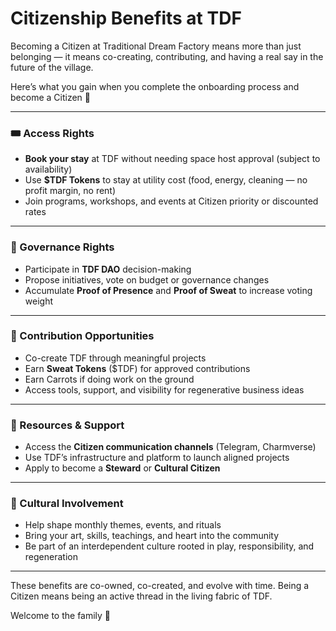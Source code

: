 # Citizenship Benefits at TDF

Becoming a Citizen at Traditional Dream Factory means more than just belonging — it means co-creating, contributing, and having a real say in the future of the village.

Here’s what you gain when you complete the onboarding process and become a Citizen 🐑

---

### 🎟 Access Rights
- **Book your stay** at TDF without needing space host approval (subject to availability)
- Use **$TDF Tokens** to stay at utility cost (food, energy, cleaning — no profit margin, no rent)
- Join programs, workshops, and events at Citizen priority or discounted rates

---

### 🧠 Governance Rights
- Participate in **TDF DAO** decision-making
- Propose initiatives, vote on budget or governance changes
- Accumulate **Proof of Presence** and **Proof of Sweat** to increase voting weight

---

### 💪 Contribution Opportunities
- Co-create TDF through meaningful projects
- Earn **Sweat Tokens** ($TDF) for approved contributions
- Earn Carrots if doing work on the ground
- Access tools, support, and visibility for regenerative business ideas

---

### 🧰 Resources & Support
- Access the **Citizen communication channels** (Telegram, Charmverse)
- Use TDF’s infrastructure and platform to launch aligned projects
- Apply to become a **Steward** or **Cultural Citizen**

---

### 🌱 Cultural Involvement
- Help shape monthly themes, events, and rituals
- Bring your art, skills, teachings, and heart into the community
- Be part of an interdependent culture rooted in play, responsibility, and regeneration

---

These benefits are co-owned, co-created, and evolve with time. Being a Citizen means being an active thread in the living fabric of TDF.

Welcome to the family 💚
